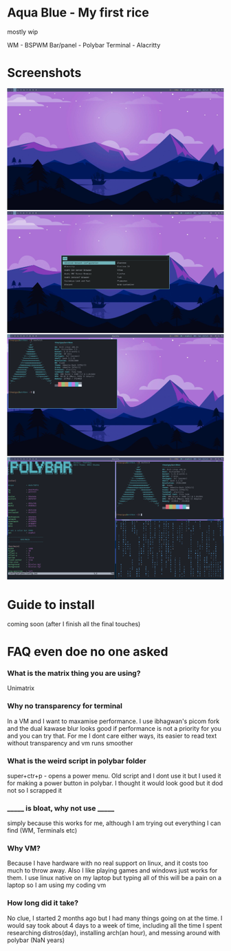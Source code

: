 # Aqua Blue - My first rice

mostly wip

WM - BSPWM
Bar/panel - Polybar
Terminal - Alacritty

# Screenshots
![ss1](https://github.com/RocKing1001/aqua-blue/blob/main/screenshots/ss1.png?raw=true)
![ss2](https://github.com/RocKing1001/aqua-blue/blob/main/screenshots/ss2-rofi.png?raw=true)
![ss3](https://github.com/RocKing1001/aqua-blue/blob/main/screenshots/ss3-neofetch-floating.png?raw=true)
![ss3](https://github.com/RocKing1001/aqua-blue/blob/main/screenshots/ss-4-chaos.png?raw=true)

# Guide to install
coming soon (after I finish all the final touches)

# FAQ even doe no one asked

### What is the matrix thing you are using?
Unimatrix

### Why no transparency for terminal
In a VM and I want to maxamise performance.
I use ibhagwan's picom fork and the dual kawase blur looks good if performance is not a priority for you and you can try that. For me I dont care either ways, its easier to read text without transparency and vm runs smoother

### What is the weird script in polybar folder
super+ctr+p - opens a power menu. Old script and I dont use it but I used it for making a power button in polybar. I thought it would look good but it dod not so I scrapped it

### \_\_\_\_\_ is bloat, why not use \_\_\_\_\_
simply because this works for me, although I am trying out everything I can find (WM, Terminals etc)

### Why VM?
Because I have hardware with no real support on linux, and it costs too much to throw away. Also I like playing games and windows just works for them. I use linux native on my laptop but typing all of this will be a pain on a laptop so I am using my coding vm

### How long did it take?
No clue, I started 2 months ago but I had many things going on at the time. I would say took about 4 days to a week of time, including all the time I spent researching distros(day), installing arch(an hour), and messing around with polybar (NaN years)
